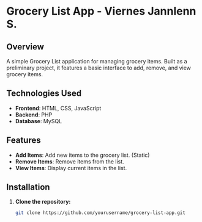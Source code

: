 # Grocery List App - Viernes Jannlenn S.

## Overview

A simple Grocery List application for managing grocery items. Built as a preliminary project, it features a basic interface to add, remove, and view grocery items.

## Technologies Used

- **Frontend**: HTML, CSS, JavaScript
- **Backend**: PHP
- **Database**: MySQL

## Features

- **Add Items**: Add new items to the grocery list. (Static)
- **Remove Items**: Remove items from the list.
- **View Items**: Display current items in the list.

## Installation

1. **Clone the repository:**
   ```bash
   git clone https://github.com/yourusername/grocery-list-app.git
